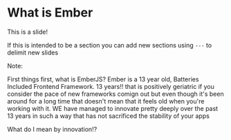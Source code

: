 # What is Ember

This is a slide! 

If this is intended to be a section you can add new sections using `---` to delimit new slides

Note:

First things first, what is EmberJS? Ember is a 13 year old, Batteries Included Frontend Framework. 13 years!! that is positively geriatric if you consider the pace of new frameworks comign out but even though it's been around for a long time that doesn't mean that it feels old when you're working with it. WE have managed to innovate pretty deeply over the past 13 years in such a way that has not sacrificed the stability of your apps

What do I mean by innovation!?
